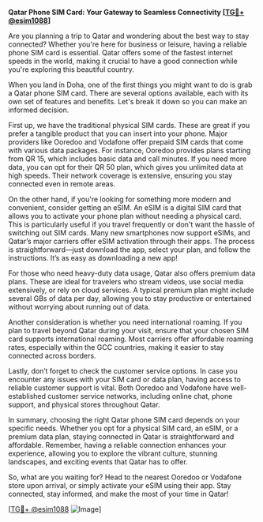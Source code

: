**Qatar Phone SIM Card: Your Gateway to Seamless Connectivity [[TG💪+ @esim1088](https://t.me/s/esim1088)]**

Are you planning a trip to Qatar and wondering about the best way to stay connected? Whether you're here for business or leisure, having a reliable phone SIM card is essential. Qatar offers some of the fastest internet speeds in the world, making it crucial to have a good connection while you're exploring this beautiful country.

When you land in Doha, one of the first things you might want to do is grab a Qatar phone SIM card. There are several options available, each with its own set of features and benefits. Let's break it down so you can make an informed decision.

First up, we have the traditional physical SIM cards. These are great if you prefer a tangible product that you can insert into your phone. Major providers like Ooredoo and Vodafone offer prepaid SIM cards that come with various data packages. For instance, Ooredoo provides plans starting from QR 15, which includes basic data and call minutes. If you need more data, you can opt for their QR 50 plan, which gives you unlimited data at high speeds. Their network coverage is extensive, ensuring you stay connected even in remote areas.

On the other hand, if you're looking for something more modern and convenient, consider getting an eSIM. An eSIM is a digital SIM card that allows you to activate your phone plan without needing a physical card. This is particularly useful if you travel frequently or don't want the hassle of switching out SIM cards. Many new smartphones now support eSIMs, and Qatar’s major carriers offer eSIM activation through their apps. The process is straightforward—just download the app, select your plan, and follow the instructions. It’s as easy as downloading a new app!

For those who need heavy-duty data usage, Qatar also offers premium data plans. These are ideal for travelers who stream videos, use social media extensively, or rely on cloud services. A typical premium plan might include several GBs of data per day, allowing you to stay productive or entertained without worrying about running out of data.

Another consideration is whether you need international roaming. If you plan to travel beyond Qatar during your visit, ensure that your chosen SIM card supports international roaming. Most carriers offer affordable roaming rates, especially within the GCC countries, making it easier to stay connected across borders.

Lastly, don’t forget to check the customer service options. In case you encounter any issues with your SIM card or data plan, having access to reliable customer support is vital. Both Ooredoo and Vodafone have well-established customer service networks, including online chat, phone support, and physical stores throughout Qatar.

In summary, choosing the right Qatar phone SIM card depends on your specific needs. Whether you opt for a physical SIM card, an eSIM, or a premium data plan, staying connected in Qatar is straightforward and affordable. Remember, having a reliable connection enhances your experience, allowing you to explore the vibrant culture, stunning landscapes, and exciting events that Qatar has to offer.

So, what are you waiting for? Head to the nearest Ooredoo or Vodafone store upon arrival, or simply activate your eSIM using their app. Stay connected, stay informed, and make the most of your time in Qatar!

[[TG💪+ @esim1088](https://t.me/s/esim1088) ![Image](https://i.postimg.cc/Y0z9fWf4/image.png)]